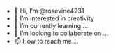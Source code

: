 - 👋 Hi, I’m @rosevine4231
- 👀 I’m interested in creativity
- 🌱 I’m currently learning ...
- 💞️ I’m looking to collaborate on ...
- 📫 How to reach me ...

<!---
rosevine4231/rosevine4231 is a ✨ special ✨ repository because its `README.md` (this file) appears on your GitHub profile.
You can click the Preview link to take a look at your changes.
--->
